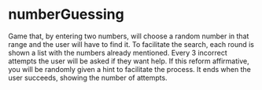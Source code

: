# numberGuessing
Game that, by entering two numbers, will choose a random number in that range and the user will have to find it. To facilitate the search, each round is shown a list with the numbers already mentioned. Every 3 incorrect attempts the user will be asked if they want help. If this reform affirmative, you will be randomly given a hint to facilitate the process.  It ends when the user succeeds, showing the number of attempts.
